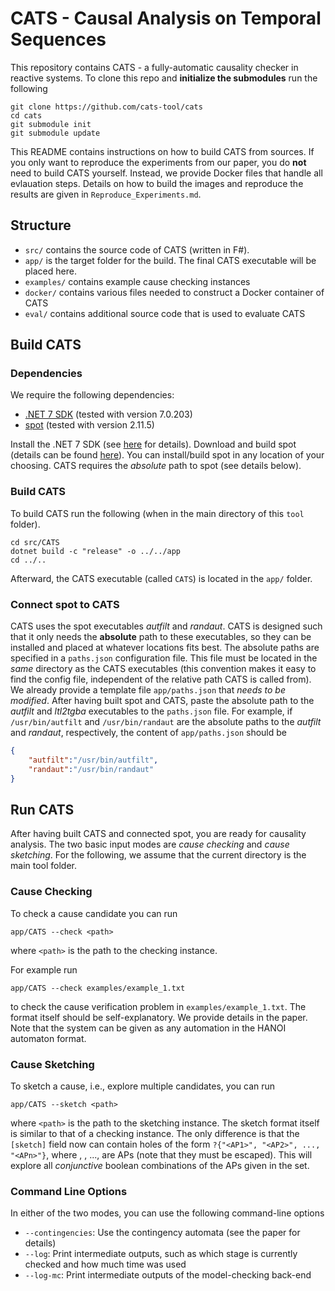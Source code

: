 # CATS - Causal Analysis on Temporal Sequences

This repository contains CATS - a fully-automatic causality checker in reactive systems.
To clone this repo and **initialize the submodules** run the following

```shell
git clone https://github.com/cats-tool/cats
cd cats
git submodule init
git submodule update
```

This README contains instructions on how to build CATS from sources. 
If you only want to reproduce the experiments from our paper, you do **not** need to build CATS yourself.
Instead, we provide Docker files that handle all evlauation steps.
Details on how to build the images and reproduce the results are given in `Reproduce_Experiments.md`.

## Structure 

- `src/` contains the source code of CATS (written in F#). 
- `app/` is the target folder for the build. The final CATS executable will be placed here.
- `examples/` contains example cause checking instances
- `docker/` contains various files needed to construct a Docker container of CATS 
- `eval/` contains additional source code that is used to evaluate CATS


## Build CATS

### Dependencies

We require the following dependencies:

- [.NET 7 SDK](https://dotnet.microsoft.com/en-us/download) (tested with version 7.0.203)
- [spot](https://spot.lrde.epita.fr/) (tested with version 2.11.5)

Install the .NET 7 SDK (see [here](https://dotnet.microsoft.com/en-us/download) for details).
Download and build spot (details can be found [here](https://spot.lrde.epita.fr/)). 
You can install/build spot in any location of your choosing. 
CATS requires the *absolute* path to spot (see details below).


### Build CATS

To build CATS run the following (when in the main directory of this `tool` folder).

```shell
cd src/CATS
dotnet build -c "release" -o ../../app
cd ../..
```

Afterward, the CATS executable (called `CATS`) is located in the `app/` folder.


### Connect spot to CATS

CATS uses the spot executables *autfilt* and *randaut*.
CATS is designed such that it only needs the **absolute** path to these executables, so they can be installed and placed at whatever locations fits best.
The absolute paths are specified in a `paths.json` configuration file. 
This file must be located in the *same* directory as the CATS executables (this convention makes it easy to find the config file, independent of the relative path CATS is called from). 
We already provide a template file `app/paths.json` that *needs to be modified*. 
After having built spot and CATS, paste the absolute path to the *autfilt* and *ltl2tgba* executables to the `paths.json` file. 
For example, if `/usr/bin/autfilt` and `/usr/bin/randaut` are the absolute paths to the *autfilt* and *randaut*, respectively, the content of `app/paths.json` should be

```json
{
    "autfilt":"/usr/bin/autfilt",
    "randaut":"/usr/bin/randaut"
}
```

## Run CATS

After having built CATS and connected spot, you are ready for causality analysis. 
The two basic input modes are *cause checking* and *cause sketching*.
For the following, we assume that the current directory is the main tool folder. 

### Cause Checking

To check a cause candidate you can run 

```shell
app/CATS --check <path>
```
where `<path>` is the path to the checking instance.

For example run
```shell
app/CATS --check examples/example_1.txt
```
to check the cause verification problem in `examples/example_1.txt`. 
The format itself should be self-explanatory. 
We provide details in the paper.
Note that the system can be given as any automation in the HANOI automaton format. 

### Cause Sketching

To sketch a cause, i.e., explore multiple candidates, you can run 

```shell
app/CATS --sketch <path>
```

where `<path>` is the path to the sketching instance.
The sketch format itself is similar to that of a checking instance. 
The only difference is that the `[sketch]` field now can contain holes of the form `?{"<AP1>", "<AP2>", ..., "<APn>"}`, where <AP1>, <AP2>, ..., <APn> are APs (note that they must be escaped).
This will explore all *conjunctive* boolean combinations of the APs given in the set.

### Command Line Options

In either of the two modes, you can use the following command-line options 

- `--contingencies`: Use the contingency automata (see the paper for details)
- `--log`: Print intermediate outputs, such as which stage is currently checked and how much time was used
- `--log-mc`: Print intermediate outputs of the model-checking back-end
